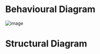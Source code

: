 # Behavioural Diagram




![image](https://user-images.githubusercontent.com/83902823/157268040-180db0b8-5e93-4be3-a5f5-ad67575cc2f1.png)















































# Structural Diagram
